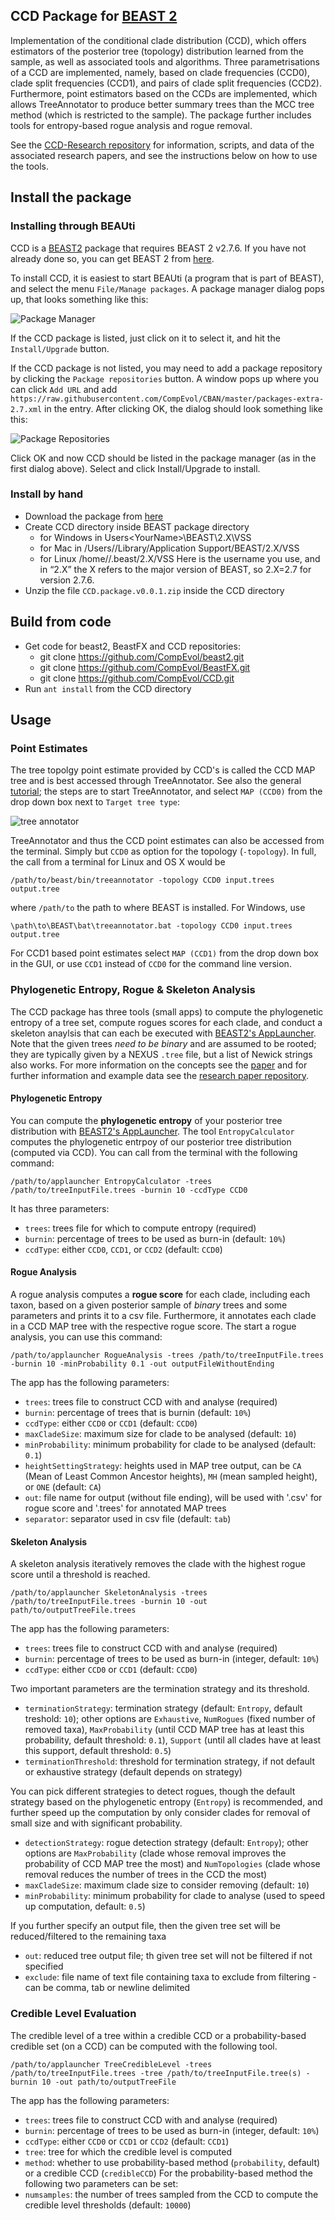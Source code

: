 ## CCD Package for [BEAST 2](https://www.beast2.org/)

Implementation of the conditional clade distribution (CCD), which offers estimators of the posterior tree (topology) distribution learned from the sample, as well as associated tools and algorithms.
Three parametrisations of a CCD are implemented, namely, based on clade frequencies (CCD0), clade split frequencies (CCD1), and pairs of clade split frequencies (CCD2).
Furthermore, point estimators based on the CCDs are implemented,
which allows TreeAnnotator to produce better summary trees than the MCC tree method (which is restricted to the sample).
The package further includes tools for entropy-based rogue analysis and rogue removal.

See the [CCD-Research repository](https://github.com/CompEvol/CCD-Research) for information, scripts, and data of the associated research papers,
and see the instructions below on how to use the tools.

## Install the package

### Installing through BEAUti

CCD is a [BEAST2](http://beast2.org) package that requires BEAST 2 v2.7.6.
If you have not already done so, you can get BEAST 2 from [here](http://beast2.org).

To install CCD, it is easiest to start BEAUti (a program that is part of BEAST), and select the menu `File/Manage packages`. A package manager dialog pops up, that looks something like this:

![Package Manager](https://github.com/CompEvol/CCD/raw/master/doc/package_repos.png)

If the CCD package is listed, just click on it to select it, and hit the `Install/Upgrade` button.

If the CCD package is not listed, you may need to add a package repository by clicking the `Package repositories` button. A window pops up where you can click `Add URL` and add `https://raw.githubusercontent.com/CompEvol/CBAN/master/packages-extra-2.7.xml` in the entry. After clicking OK, the dialog should look something like this:

![Package Repositories](https://github.com/CompEvol/CCD/raw/master/doc/package_repos0.png)

Click OK and now CCD should be listed in the package manager (as in the first dialog above). Select and click Install/Upgrade to install.

### Install by hand

* Download the package from [here](https://github.com/CompEvol/CCD/releases/download/v0.0.1/CCD.package.v0.0.4.zip)
* Create CCD directory inside BEAST package directory
  * for Windows in Users\<YourName>\BEAST\2.X\VSS
  * for Mac in /Users/<YourName>\/Library/Application Support/BEAST/2.X/VSS
  * for Linux /home/<YourName>/.beast/2.X/VSS
  Here <YourName> is the username you use, and in “2.X” the X refers to the major version of BEAST, so 2.X=2.7 for version 2.7.6.
* Unzip the file `CCD.package.v0.0.1.zip` inside the CCD directory

## Build from code

* Get code for beast2, BeastFX and CCD repositories:
  * git clone https://github.com/CompEvol/beast2.git
  * git clone https://github.com/CompEvol/BeastFX.git
  * git clone https://github.com/CompEvol/CCD.git
* Run `ant install` from the CCD directory
  
## Usage

### Point Estimates

The tree topolgy point estimate provided by CCD's is called the CCD MAP tree and is best accessed through TreeAnnotator.
See also the general [tutorial](https://beast2.blogs.auckland.ac.nz/treeannotator/);
the steps are to start TreeAnnotator, and select `MAP (CCD0)` from the drop down box next to `Target tree type`:

![tree annotator](doc/treeannotator.png)

TreeAnnotator and thus the CCD point estimates can also be accessed from the terminal.
Simply but `CCD0` as option for the topology (`-topology`).
In full, the call from a terminal for Linux and OS X would be

```
/path/to/beast/bin/treeannotator -topology CCD0 input.trees output.tree
```

where `/path/to` the path to where BEAST is installed. For Windows, use

```
\path\to\BEAST\bat\treeannotator.bat -topology CCD0 input.trees output.tree
```

For CCD1 based point estimates select `MAP (CCD1)` from the drop down box in the GUI, or use `CCD1` instead of `CCD0` for the command line version.

### Phylogenetic Entropy, Rogue & Skeleton Analysis

The CCD package has three tools (small apps) to compute the phylogenetic entropy of a tree set, compute rogues scores for each clade, and conduct a skeleton anaylsis
that can each be executed with [BEAST2's AppLauncher](http://www.beast2.org/2019/07/23/better-apps-for-the-beast-appstore.html). 
Note that the given trees *need to be binary* and are assumed to be rooted; they are typically given by a NEXUS `.tree` file, but a list of Newick strings also works.
For more information on the concepts see the [paper](https://www.biorxiv.org/content/10.1101/2024.09.25.615070v1) 
and for further information and example data see the [research paper repository](https://github.com/CompEvol/CCD-Research/tree/main/skeletonsAndRogues).


#### Phylogenetic Entropy
You can compute the **phylogenetic entropy** of your posterior tree distribution with [BEAST2's AppLauncher](http://www.beast2.org/2019/07/23/better-apps-for-the-beast-appstore.html).
The tool `EntropyCalculator` computes the phylogenetic entrpoy of our posterior tree distribution (computed via CCD). You can call from the terminal with the following command:
```
/path/to/applauncher EntropyCalculator -trees /path/to/treeInputFile.trees -burnin 10 -ccdType CCD0
```
It has three parameters:
- `trees`: trees file for which to compute entropy (required)
- `burnin`: percentage of trees to be used as burn-in (default: `10%`)
- `ccdType`: either `CCD0`, `CCD1`, or `CCD2` (default: `CCD0`)


#### Rogue Analysis

A rogue analysis computes a **rogue score** for each clade, including each taxon, based on a given posterior sample of *binary* trees and some parameters and prints it to a csv file.
Furthermore, it annotates each clade in a CCD MAP tree with the respective rogue score.
The start a rogue analysis, you can use this command:
```
/path/to/applauncher RogueAnalysis -trees /path/to/treeInputFile.trees -burnin 10 -minProbability 0.1 -out outputFileWithoutEnding
```
The app has the following parameters:
- `trees`: trees file to construct CCD with and analyse (required)
- `burnin`: percentage of trees that is burnin (default: `10%`)
- `ccdType`: either `CCD0` or `CCD1` (default: `CCD0`)
- `maxCladeSize`: maximum size for clade to be analysed (default: `10`)
- `minProbability`: minimum probability for clade to be analysed (default: `0.1`)
- `heightSettingStrategy`: heights used in MAP tree output, can be `CA` (Mean of Least Common Ancestor heights), `MH` (mean sampled height), or `ONE` (default: `CA`)
- `out`: file name for output (without file ending), will be used with '.csv' for rogue score and '.trees' for annotated MAP trees
- `separator`: separator used in csv file (default: `tab`)

#### Skeleton Analysis

A skeleton analysis iteratively removes the clade with the highest rogue score until a threshold is reached.
```
/path/to/applauncher SkeletonAnalysis -trees /path/to/treeInputFile.trees -burnin 10 -out path/to/outputTreeFile.trees
```
The app has the following parameters:
- `trees`: trees file to construct CCD with and analyse (required)
- `burnin`: percentage of trees to be used as burn-in (integer, default: `10%`)
- `ccdType`: either `CCD0` or `CCD1` (default: `CCD0`)

Two important parameters are the termination strategy and its threshold.
- `terminationStrategy`: termination strategy (default: `Entropy`, default treshold: `10`); other options are `Exhaustive`, `NumRogues` (fixed number of removed taxa),
`MaxProbability` (until CCD MAP tree has at least this probability, default threshold: `0.1`),
`Support` (until all clades have at least this support, default threshold: `0.5`)
- `terminationThreshold`: threshold for termination strategy, if not default or exhaustive strategy (default depends on strategy)
  
You can pick different strategies to detect rogues, though the default strategy based on the phylogenetic entropy (`Entropy`) is recommended,
and further speed up the computation by only consider clades for removal of small size and with significant probability.
- `detectionStrategy`: rogue detection strategy (default: `Entropy`); other options are `MaxProbability` (clade whose removal improves the probability of CCD MAP tree the most)
and `NumTopologies` (clade whose removal reduces the number of trees in the CCD the most)
- `maxCladeSize`: maximum clade size to consider removing (default: `10`)
- `minProbability`: minimum probability for clade to analyse (used to speed up computation, default: `0.5`)
  
If you further specify an output file, then the given tree set will be reduced/filtered to the remaining taxa
- `out`: reduced tree output file; th given tree set will not be filtered if not specified
- `exclude`: file name of text file containing taxa to exclude from filtering - can be comma, tab or newline delimited

### Credible Level Evaluation

The credible level of a tree within a credible CCD or a probability-based credible set (on a CCD) can be computed with the following tool.
```
/path/to/applauncher TreeCredibleLevel -trees /path/to/treeInputFile.trees -tree /path/to/treeInputFile.tree(s) -burnin 10 -out path/to/outputTreeFile
```
The app has the following parameters:
- `trees`: trees file to construct CCD with and analyse (required)
- `burnin`: percentage of trees to be used as burn-in (integer, default: `10%`)
- `ccdType`: either `CCD0` or `CCD1` or `CCD2` (default: `CCD1`)
- `tree`: tree for which the credible level is computed
- `method`: whether to use probability-based method (`probability`, default) or a credible CCD (`credibleCCD`)
For the probability-based method the following two parameters can be set:
- `numsamples`: the number of trees sampled from the CCD to compute the credible level thresholds (default: `10000`)




